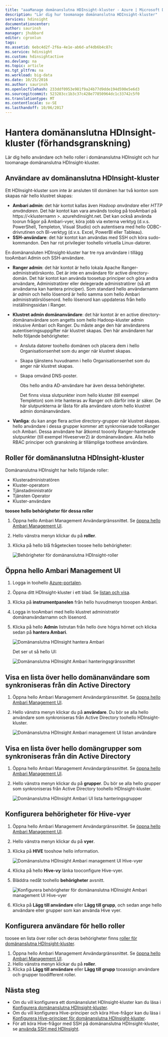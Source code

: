 ```yaml
---
title: "aaaManage domänanslutna HDInsight-kluster - Azure | Microsoft Docs"
description: "Lär dig hur toomanage domänanslutna HDInsight-kluster"
services: hdinsight
documentationcenter: 
author: saurinsh
manager: jhubbard
editor: cgronlun
tags: 
ms.assetid: 6ebc4d2f-2f6a-4e1e-ab6d-af4db6b4c87c
ms.service: hdinsight
ms.custom: hdinsightactive
ms.devlang: na
ms.topic: article
ms.tgt_pltfrm: na
ms.workload: big-data
ms.date: 10/25/2016
ms.author: saurinsh
ms.openlocfilehash: 233ddf0953e981f9a24b77d9dde194d590e5e6d3
ms.sourcegitcommit: 523283cc1b3c37c428e77850964dc1c33742c5f0
ms.translationtype: MT
ms.contentlocale: sv-SE
ms.lasthandoff: 10/06/2017
---
```

# <a name="manage-domain-joined-hdinsight-clusters-preview"></a>Hantera domänanslutna HDInsight-kluster (förhandsgranskning)
Lär dig hello användare och hello roller i domänanslutna HDInsight och hur toomanage domänanslutna HDInsight-kluster.

## <a name="users-of-domain-joined-hdinsight-clusters"></a>Användare av domänanslutna HDInsight-kluster
Ett HDInsight-kluster som inte är ansluten till domänen har två konton som skapas när hello klustret skapas:

* **Ambari admin**: det här kontot kallas även *Hadoop användare* eller *HTTP användaren*. Det här kontot kan vara används toolog på tooAmbari på https://&lt;klusternamn >. azurehdinsight.net. Det kan också använda toorun frågor på Ambari-vyer, köra jobb via externa verktyg (d.v.s. PowerShell, Templeton, Visual Studio) och autentisera med hello ODBC-drivrutinen och BI-verktyg (d.v.s. Excel, PowerBI eller Tableau).
* **SSH-användare**: det här kontot kan användas med SSH och köra sudo-kommandon. Den har rot privilegier toohello virtuella Linux-datorer.

En domänansluten HDInsight-kluster har tre nya användare i tillägg tooAmbari Admin och SSH-användare.

* **Ranger admin**: det här kontot är hello lokala Apache Ranger-administratörskonto. Det är inte en användare för active directory-domän. Det här kontot kan använda toosetup principer och göra andra användare, Administratörer eller delegerade administratörer (så att användarna kan hantera principer). Som standard hello användarnamn är *admin* och hello lösenord är hello samma som hello Ambari administratörslösenord. hello lösenord kan uppdateras från hello inställningssidan i Ranger.
* **Klustret admin domänanvändare**: det här kontot är en active directory-domänanvändare som angetts som hello Hadoop-kluster admin inklusive Ambari och Ranger. Du måste ange den här användarens autentiseringsuppgifter när klustret skapas. Den här användaren har hello följande behörigheter:

  * Ansluta datorer toohello domänen och placera dem i hello Organisationsenhet som du anger när klustret skapas.
  * Skapa tjänstens huvudnamn i hello Organisationsenhet som du anger när klustret skapas.
  * Skapa omvänd DNS-poster.

    Obs hello andra AD-användare har även dessa behörigheter.

    Det finns vissa slutpunkter inom hello kluster (till exempel Templeton) som inte hanteras av Ranger och därför inte är säker. De här slutpunkterna är låsta för alla användare utom hello klustret admin domänanvändare.
* **Vanliga**: du kan ange flera active directory-grupper när klustret skapas. hello användare i dessa grupper kommer att synkroniserade tooRanger och Ambari. Dessa användare har åtkomst tooonly Ranger-hanterade slutpunkter (till exempel Hiveserver2) är domänanvändare. Alla hello RBAC principer och granskning är tillämpliga toothese användare.

## <a name="roles-of-domain-joined-hdinsight-clusters"></a>Roller för domänanslutna HDInsight-kluster
Domänanslutna HDInsight har hello följande roller:

* Klusteradministratören
* Kluster-operatorn
* Tjänstadministratör
* Tjänsten Operator
* Kluster-användare

**toosee hello behörigheter för dessa roller**

1. Öppna hello Ambari Management Användargränssnittet.  Se [öppna hello Ambari Management UI](#open-the-ambari-management-ui).
2. Hello vänstra menyn klickar du på **roller**.
3. Klicka på hello blå frågetecken toosee hello behörigheter:

    ![Behörigheter för domänanslutna HDInsight-roller](./media/hdinsight-domain-joined-manage/hdinsight-domain-joined-roles-permissions.png)

## <a name="open-hello-ambari-management-ui"></a>Öppna hello Ambari Management UI
1. Logga in toohello [Azure-portalen](https://portal.azure.com).
2. Öppna ditt HDInsight-kluster i ett blad. Se [listan och visa](hdinsight-administer-use-management-portal.md#list-and-show-clusters).
3. Klicka på **instrumentpanelen** från hello huvudmenyn tooopen Ambari.
4. Logga in tooAmbari med hello klustret administratör domänanvändarnamn och lösenord.
5. Klicka på hello **Admin** listrutan från hello övre högra hörnet och klicka sedan på **hantera Ambari**.

    ![Domänanslutna HDInsight hantera Ambari](./media/hdinsight-domain-joined-manage/hdinsight-domain-joined-manage-ambari.png)

    Det ser ut så hello UI:

    ![Domänanslutna HDInsight Ambari hanteringsgränssnittet](./media/hdinsight-domain-joined-manage/hdinsight-domain-joined-ambari-management-ui.png)

## <a name="list-hello-domain-users-synchronized-from-your-active-directory"></a>Visa en lista över hello domänanvändare som synkroniseras från din Active Directory
1. Öppna hello Ambari Management Användargränssnittet.  Se [öppna hello Ambari Management UI](#open-the-ambari-management-ui).
2. Hello vänstra menyn klickar du på **användare**. Du bör se alla hello användare som synkroniseras från Active Directory toohello HDInsight-kluster.

    ![Domänanslutna HDInsight Ambari management UI listan användare](./media/hdinsight-domain-joined-manage/hdinsight-domain-joined-ambari-management-ui-users.png)

## <a name="list-hello-domain-groups-synchronized-from-your-active-directory"></a>Visa en lista över hello domängrupper som synkroniseras från din Active Directory
1. Öppna hello Ambari Management Användargränssnittet.  Se [öppna hello Ambari Management UI](#open-the-ambari-management-ui).
2. Hello vänstra menyn klickar du på **grupper**. Du bör se alla hello grupper som synkroniseras från Active Directory toohello HDInsight-kluster.

    ![Domänanslutna HDInsight Ambari UI lista hanteringsgrupper](./media/hdinsight-domain-joined-manage/hdinsight-domain-joined-ambari-management-ui-groups.png)

## <a name="configure-hive-views-permissions"></a>Konfigurera behörigheter för Hive-vyer
1. Öppna hello Ambari Management Användargränssnittet.  Se [öppna hello Ambari Management UI](#open-the-ambari-management-ui).
2. Hello vänstra menyn klickar du på **vyer**.
3. Klicka på **HIVE** tooshow hello information.

    ![Domänanslutna HDInsight Ambari management UI Hive-vyer](./media/hdinsight-domain-joined-manage/hdinsight-domain-joined-ambari-management-ui-hive-views.png)
4. Klicka på hello **Hive-vy** länka tooconfigure Hive-vyer.
5. Bläddra nedåt toohello **behörigheter** avsnitt.

    ![Konfigurera behörigheter för domänanslutna HDInsight Ambari management UI Hive-vyer](./media/hdinsight-domain-joined-manage/hdinsight-domain-joined-ambari-management-ui-hive-views-permissions.png)
6. Klicka på **Lägg till användare** eller **Lägg till grupp**, och sedan ange hello användare eller grupper som kan använda Hive vyer.

## <a name="configure-users-for-hello-roles"></a>Konfigurera användare för hello roller
 toosee en lista över roller och deras behörigheter finns [roller för domänanslutna HDInsight-kluster](#roles-of-domain---joined-hdinsight-clusters).

1. Öppna hello Ambari Management Användargränssnittet.  Se [öppna hello Ambari Management UI](#open-the-ambari-management-ui).
2. Hello vänstra menyn klickar du på **roller**.
3. Klicka på **Lägg till användare** eller **Lägg till grupp** tooassign användare och grupper toodifferent roller.

## <a name="next-steps"></a>Nästa steg
* Om du vill konfigurera ett domänanslutet HDInsight-kluster kan du läsa i [Konfigurera domänanslutna HDInsight-kluster](hdinsight-domain-joined-configure.md).
* Om du vill konfigurera Hive-principer och köra Hive-frågor kan du läsa i [Konfigurera Hive-principer för domänanslutna HDInsight-kluster](hdinsight-domain-joined-run-hive.md).
* För att köra Hive-frågor med SSH på domänanslutna HDInsight-kluster, se [använda SSH med HDInsight](hdinsight-hadoop-linux-use-ssh-unix.md#domainjoined).
